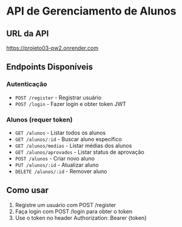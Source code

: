 # API de Gerenciamento de Alunos

## URL da API
https://projeto03-pw2.onrender.com

## Endpoints Disponíveis

### Autenticação
- `POST /register` - Registrar usuário
- `POST /login` - Fazer login e obter token JWT

### Alunos (requer token)
- `GET /alunos` - Listar todos os alunos
- `GET /alunos/:id` - Buscar aluno específico
- `GET /alunos/medias` - Listar médias dos alunos
- `GET /alunos/aprovados` - Listar status de aprovação
- `POST /alunos` - Criar novo aluno
- `PUT /alunos/:id` - Atualizar aluno
- `DELETE /alunos/:id` - Remover aluno

## Como usar
1. Registre um usuário com POST /register
2. Faça login com POST /login para obter o token
3. Use o token no header Authorization: Bearer {token}
